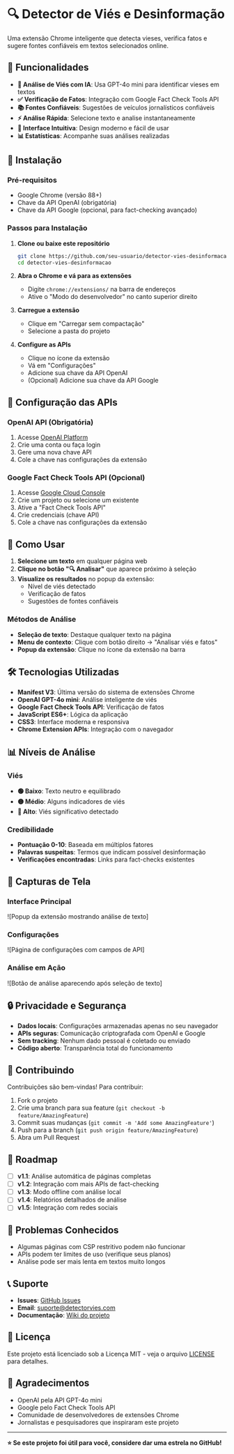# 🔍 Detector de Viés e Desinformação

Uma extensão Chrome inteligente que detecta vieses, verifica fatos e sugere fontes confiáveis em textos selecionados online.

## 🎯 Funcionalidades

- **🧠 Análise de Viés com IA**: Usa GPT-4o mini para identificar vieses em textos
- **✅ Verificação de Fatos**: Integração com Google Fact Check Tools API
- **📚 Fontes Confiáveis**: Sugestões de veículos jornalísticos confiáveis
- **⚡ Análise Rápida**: Selecione texto e analise instantaneamente
- **🎨 Interface Intuitiva**: Design moderno e fácil de usar
- **📊 Estatísticas**: Acompanhe suas análises realizadas

## 🚀 Instalação

### Pré-requisitos
- Google Chrome (versão 88+)
- Chave da API OpenAI (obrigatória)
- Chave da API Google (opcional, para fact-checking avançado)

### Passos para Instalação

1. **Clone ou baixe este repositório**
   ```bash
   git clone https://github.com/seu-usuario/detector-vies-desinformacao.git
   cd detector-vies-desinformacao
   ```

2. **Abra o Chrome e vá para as extensões**
   - Digite `chrome://extensions/` na barra de endereços
   - Ative o "Modo do desenvolvedor" no canto superior direito

3. **Carregue a extensão**
   - Clique em "Carregar sem compactação"
   - Selecione a pasta do projeto

4. **Configure as APIs**
   - Clique no ícone da extensão
   - Vá em "Configurações"
   - Adicione sua chave da API OpenAI
   - (Opcional) Adicione sua chave da API Google

## 🔑 Configuração das APIs

### OpenAI API (Obrigatória)
1. Acesse [OpenAI Platform](https://platform.openai.com/api-keys)
2. Crie uma conta ou faça login
3. Gere uma nova chave API
4. Cole a chave nas configurações da extensão

### Google Fact Check Tools API (Opcional)
1. Acesse [Google Cloud Console](https://console.developers.google.com/)
2. Crie um projeto ou selecione um existente
3. Ative a "Fact Check Tools API"
4. Crie credenciais (chave API)
5. Cole a chave nas configurações da extensão

## 📖 Como Usar

1. **Selecione um texto** em qualquer página web
2. **Clique no botão "🔍 Analisar"** que aparece próximo à seleção
3. **Visualize os resultados** no popup da extensão:
   - Nível de viés detectado
   - Verificação de fatos
   - Sugestões de fontes confiáveis

### Métodos de Análise

- **Seleção de texto**: Destaque qualquer texto na página
- **Menu de contexto**: Clique com botão direito → "Analisar viés e fatos"
- **Popup da extensão**: Clique no ícone da extensão na barra

## 🛠️ Tecnologias Utilizadas

- **Manifest V3**: Última versão do sistema de extensões Chrome
- **OpenAI GPT-4o mini**: Análise inteligente de viés
- **Google Fact Check Tools API**: Verificação de fatos
- **JavaScript ES6+**: Lógica da aplicação
- **CSS3**: Interface moderna e responsiva
- **Chrome Extension APIs**: Integração com o navegador

## 📊 Níveis de Análise

### Viés
- **🟢 Baixo**: Texto neutro e equilibrado
- **🟡 Médio**: Alguns indicadores de viés
- **🔴 Alto**: Viés significativo detectado

### Credibilidade
- **Pontuação 0-10**: Baseada em múltiplos fatores
- **Palavras suspeitas**: Termos que indicam possível desinformação
- **Verificações encontradas**: Links para fact-checks existentes

## 🎨 Capturas de Tela

### Interface Principal
![Popup da extensão mostrando análise de texto]

### Configurações
![Página de configurações com campos de API]

### Análise em Ação
![Botão de análise aparecendo após seleção de texto]

## 🔒 Privacidade e Segurança

- **Dados locais**: Configurações armazenadas apenas no seu navegador
- **APIs seguras**: Comunicação criptografada com OpenAI e Google
- **Sem tracking**: Nenhum dado pessoal é coletado ou enviado
- **Código aberto**: Transparência total do funcionamento

## 🤝 Contribuindo

Contribuições são bem-vindas! Para contribuir:

1. Fork o projeto
2. Crie uma branch para sua feature (`git checkout -b feature/AmazingFeature`)
3. Commit suas mudanças (`git commit -m 'Add some AmazingFeature'`)
4. Push para a branch (`git push origin feature/AmazingFeature`)
5. Abra um Pull Request

## 📝 Roadmap

- [ ] **v1.1**: Análise automática de páginas completas
- [ ] **v1.2**: Integração com mais APIs de fact-checking
- [ ] **v1.3**: Modo offline com análise local
- [ ] **v1.4**: Relatórios detalhados de análise
- [ ] **v1.5**: Integração com redes sociais

## 🐛 Problemas Conhecidos

- Algumas páginas com CSP restritivo podem não funcionar
- APIs podem ter limites de uso (verifique seus planos)
- Análise pode ser mais lenta em textos muito longos

## 📞 Suporte

- **Issues**: [GitHub Issues](https://github.com/seu-usuario/detector-vies-desinformacao/issues)
- **Email**: suporte@detectorvies.com
- **Documentação**: [Wiki do projeto](https://github.com/seu-usuario/detector-vies-desinformacao/wiki)

## 📄 Licença

Este projeto está licenciado sob a Licença MIT - veja o arquivo [LICENSE](LICENSE) para detalhes.

## 🙏 Agradecimentos

- OpenAI pela API GPT-4o mini
- Google pelo Fact Check Tools API
- Comunidade de desenvolvedores de extensões Chrome
- Jornalistas e pesquisadores que inspiraram este projeto

---

**⭐ Se este projeto foi útil para você, considere dar uma estrela no GitHub!**
